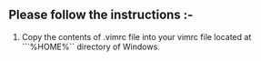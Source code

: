 ## Please follow the instructions :-

1.  Copy the contents of .vimrc file into your vimrc file located at ```%HOME%`` directory of Windows.
